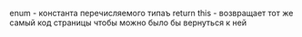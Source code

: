 enum - константа перечисляемого типаъ
return this - возвращает тот же самый код страницы чтобы можно было бы вернуться к ней 